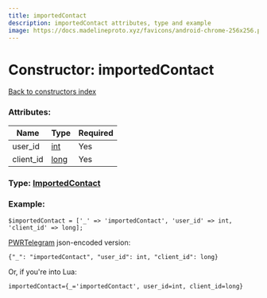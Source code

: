 ```yaml
---
title: importedContact
description: importedContact attributes, type and example
image: https://docs.madelineproto.xyz/favicons/android-chrome-256x256.png
---
```

# Constructor: importedContact  
[Back to constructors index](index.md)



### Attributes:

| Name     |    Type       | Required |
|----------|---------------|----------|
|user\_id|[int](../types/int.md) | Yes|
|client\_id|[long](../types/long.md) | Yes|



### Type: [ImportedContact](../types/ImportedContact.md)


### Example:

```
$importedContact = ['_' => 'importedContact', 'user_id' => int, 'client_id' => long];
```  

[PWRTelegram](https://pwrtelegram.xyz) json-encoded version:

```
{"_": "importedContact", "user_id": int, "client_id": long}
```


Or, if you're into Lua:  


```
importedContact={_='importedContact', user_id=int, client_id=long}

```


